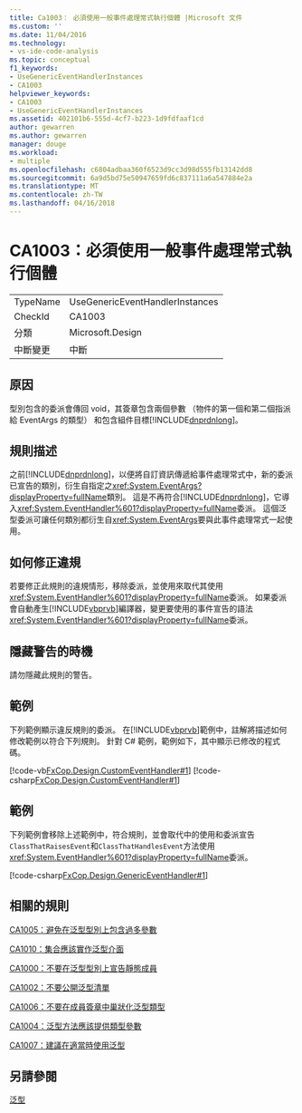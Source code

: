 ```yaml
---
title: Ca1003： 必須使用一般事件處理常式執行個體 |Microsoft 文件
ms.custom: ''
ms.date: 11/04/2016
ms.technology:
- vs-ide-code-analysis
ms.topic: conceptual
f1_keywords:
- UseGenericEventHandlerInstances
- CA1003
helpviewer_keywords:
- CA1003
- UseGenericEventHandlerInstances
ms.assetid: 402101b6-555d-4cf7-b223-1d9fdfaaf1cd
author: gewarren
ms.author: gewarren
manager: douge
ms.workload:
- multiple
ms.openlocfilehash: c6804adbaa360f6523d9cc3d98d555fb13142dd8
ms.sourcegitcommit: 6a9d5bd75e50947659fd6c837111a6a547884e2a
ms.translationtype: MT
ms.contentlocale: zh-TW
ms.lasthandoff: 04/16/2018
---
```

# <a name="ca1003-use-generic-event-handler-instances"></a>CA1003：必須使用一般事件處理常式執行個體
|||  
|-|-|  
|TypeName|UseGenericEventHandlerInstances|  
|CheckId|CA1003|  
|分類|Microsoft.Design|  
|中斷變更|中斷|  
  
## <a name="cause"></a>原因  
 型別包含的委派會傳回 void，其簽章包含兩個參數 （物件的第一個和第二個指派給 EventArgs 的類型） 和包含組件目標[!INCLUDE[dnprdnlong](../code-quality/includes/dnprdnlong_md.md)]。  
  
## <a name="rule-description"></a>規則描述  
 之前[!INCLUDE[dnprdnlong](../code-quality/includes/dnprdnlong_md.md)]，以便將自訂資訊傳遞給事件處理常式中，新的委派已宣告的類別，衍生自指定之<xref:System.EventArgs?displayProperty=fullName>類別。 這是不再符合[!INCLUDE[dnprdnlong](../code-quality/includes/dnprdnlong_md.md)]，它導入<xref:System.EventHandler%601?displayProperty=fullName>委派。 這個泛型委派可讓任何類別都衍生自<xref:System.EventArgs>要與此事件處理常式一起使用。  
  
## <a name="how-to-fix-violations"></a>如何修正違規  
 若要修正此規則的違規情形，移除委派，並使用來取代其使用<xref:System.EventHandler%601?displayProperty=fullName>委派。 如果委派會自動產生[!INCLUDE[vbprvb](../code-quality/includes/vbprvb_md.md)]編譯器，變更要使用的事件宣告的語法<xref:System.EventHandler%601?displayProperty=fullName>委派。  
  
## <a name="when-to-suppress-warnings"></a>隱藏警告的時機  
 請勿隱藏此規則的警告。  
  
## <a name="example"></a>範例  
 下列範例顯示違反規則的委派。 在[!INCLUDE[vbprvb](../code-quality/includes/vbprvb_md.md)]範例中，註解將描述如何修改範例以符合下列規則。 針對 C# 範例，範例如下，其中顯示已修改的程式碼。  
  
 [!code-vb[FxCop.Design.CustomEventHandler#1](../code-quality/codesnippet/VisualBasic/ca1003-use-generic-event-handler-instances_1.vb)]
 [!code-csharp[FxCop.Design.CustomEventHandler#1](../code-quality/codesnippet/CSharp/ca1003-use-generic-event-handler-instances_1.cs)]  
  
## <a name="example"></a>範例  
 下列範例會移除上述範例中，符合規則，並會取代中的使用和委派宣告`ClassThatRaisesEvent`和`ClassThatHandlesEvent`方法使用<xref:System.EventHandler%601?displayProperty=fullName>委派。  
  
 [!code-csharp[FxCop.Design.GenericEventHandler#1](../code-quality/codesnippet/CSharp/ca1003-use-generic-event-handler-instances_2.cs)]  
  
## <a name="related-rules"></a>相關的規則  
 [CA1005：避免在泛型型別上包含過多參數](../code-quality/ca1005-avoid-excessive-parameters-on-generic-types.md)  
  
 [CA1010：集合應該實作泛型介面](../code-quality/ca1010-collections-should-implement-generic-interface.md)  
  
 [CA1000：不要在泛型型別上宣告靜態成員](../code-quality/ca1000-do-not-declare-static-members-on-generic-types.md)  
  
 [CA1002：不要公開泛型清單](../code-quality/ca1002-do-not-expose-generic-lists.md)  
  
 [CA1006：不要在成員簽章中巢狀化泛型類型](../code-quality/ca1006-do-not-nest-generic-types-in-member-signatures.md)  
  
 [CA1004：泛型方法應該提供類型參數](../code-quality/ca1004-generic-methods-should-provide-type-parameter.md)  
  
 [CA1007：建議在適當時使用泛型](../code-quality/ca1007-use-generics-where-appropriate.md)  
  
## <a name="see-also"></a>另請參閱  
 [泛型](/dotnet/csharp/programming-guide/generics/index)
